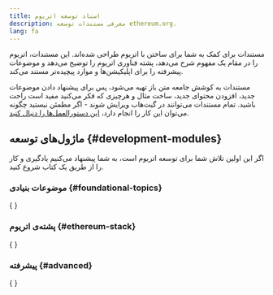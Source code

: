 ```yaml
---
title: اسناد توسعه‌‌ اتریوم
description: معرفی مستندات توسعه‌ ethereum.org.
lang: fa
---
```


مستندات برای کمک به شما برای ساختن با اتریوم طراحی شده‌اند. این مستندات، اتریوم را در مقام یک مفهوم شرح می‌دهد، پشته‌ فناوری اتریوم را توضیح می‌دهد و موضوعات پیشرفته را برای اپلیکیشن‌ها و موارد پیچیده‌تر مستند می‌کند.

مستندات به کوشش جامعه‌ متن‌ باز تهیه می‌شود، پس برای پیشنهاد دادن موضوعات جدید، افزودن محتوای جدید، ساخت مثال و هرچیزی که فکر می‌کنید مفید است راحت باشید. تمام مستندات می‌توانند در گیت‌هاب ویرایش شوند - اگر مطمئن نیستید چگونه می‌توان این کار را انجام دارد، [ این دستورالعمل‌ها را دنبال کنید](https://github.com/ethereum/ethereum-org-website/blob/dev/docs/editing-markdown.md).

## ماژول‌های توسعه \{#development-modules}

اگر این اولین تلاش شما برای توسعه‌ اتریوم است، به شما پیشنهاد می‌کنیم یادگیری و کار را از طریق یک کتاب شروع کنید.

### موضوعات بنیادی \{#foundational-topics}

{
<DeveloperDocsLinks headerId="foundational-topics" />
}

### پشته‌ی اتریوم \{#ethereum-stack}

{
<DeveloperDocsLinks headerId="ethereum-stack" />
}

### پیشرفته \{#advanced}

{
<DeveloperDocsLinks headerId="advanced" />
}
